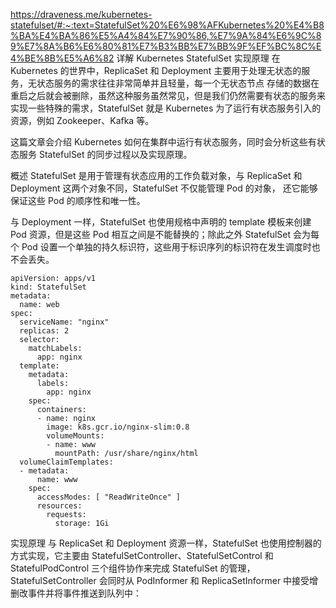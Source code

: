 https://draveness.me/kubernetes-statefulset/#:~:text=StatefulSet%20%E6%98%AFKubernetes%20%E4%B8%BA%E4%BA%86%E5%A4%84%E7%90%86,%E7%9A%84%E6%9C%89%E7%8A%B6%E6%80%81%E7%B3%BB%E7%BB%9F%EF%BC%8C%E4%BE%8B%E5%A6%82
详解 Kubernetes StatefulSet 实现原理
在 Kubernetes 的世界中，ReplicaSet 和 Deployment 主要用于处理无状态的服务，无状态服务的需求往往非常简单并且轻量，每一个无状态节点
存储的数据在重启之后就会被删除，虽然这种服务虽然常见，但是我们仍然需要有状态的服务来实现一些特殊的需求，StatefulSet 就是 Kubernetes 
为了运行有状态服务引入的资源，例如 Zookeeper、Kafka 等。

这篇文章会介绍 Kubernetes 如何在集群中运行有状态服务，同时会分析这些有状态服务 StatefulSet 的同步过程以及实现原理。

概述
StatefulSet 是用于管理有状态应用的工作负载对象，与 ReplicaSet 和 Deployment 这两个对象不同，StatefulSet 不仅能管理 Pod 的对象，
还它能够保证这些 Pod 的顺序性和唯一性。

与 Deployment 一样，StatefulSet 也使用规格中声明的 template 模板来创建 Pod 资源，但是这些 Pod 相互之间是不能替换的；除此之外 
StatefulSet 会为每个 Pod 设置一个单独的持久标识符，这些用于标识序列的标识符在发生调度时也不会丢失。

```
apiVersion: apps/v1
kind: StatefulSet
metadata:
  name: web
spec:
  serviceName: "nginx"
  replicas: 2
  selector:
    matchLabels:
      app: nginx
  template:
    metadata:
      labels:
        app: nginx
    spec:
      containers:
      - name: nginx
        image: k8s.gcr.io/nginx-slim:0.8
        volumeMounts:
        - name: www
          mountPath: /usr/share/nginx/html
  volumeClaimTemplates:
  - metadata:
      name: www
    spec:
      accessModes: [ "ReadWriteOnce" ]
      resources:
        requests:
          storage: 1Gi
```

实现原理
与 ReplicaSet 和 Deployment 资源一样，StatefulSet 也使用控制器的方式实现，它主要由 StatefulSetController、StatefulSetControl 和 StatefulPodControl 三个组件协作来完成 StatefulSet 的管理，StatefulSetController 会同时从 PodInformer 和 ReplicaSetInformer 中接受增删改事件并将事件推送到队列中：